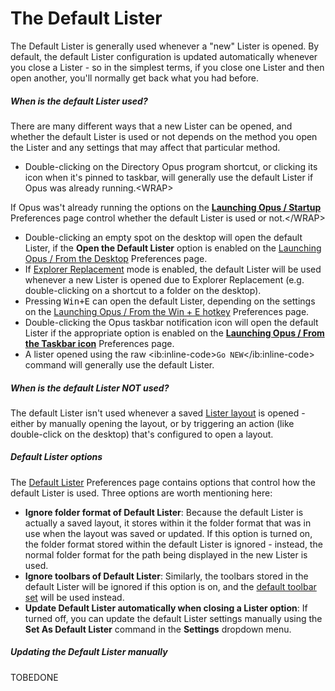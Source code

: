 # The Default Lister

The Default Lister is generally used whenever a "new" Lister is opened. By default, the default Lister configuration is updated automatically whenever you close a Lister - so in the simplest terms, if you close one Lister and then open another, you'll normally get back what you had before.

##### When is the default Lister used?

There are many different ways that a new Lister can be opened, and whether the default Lister is used or not depends on the method you open the Lister and any settings that may affect that particular method.

- Double-clicking on the Directory Opus program shortcut, or clicking its icon when it's pinned to taskbar, will generally use the default Lister if Opus was already running.\<WRAP\>

If Opus was't already running the options on the **[Launching Opus / Startup](/Manual/preferences/preferences_categories/launching_opus/launching_opus_on_startup.md)** Preferences page control whether the default Lister is used or not.\</WRAP\>

- Double-clicking an empty spot on the desktop will open the default Lister, if the **Open the Default Lister** option is enabled on the [Launching Opus / From the Desktop](/Manual/preferences/preferences_categories/launching_opus/launching_opus_from_the_desktop.md) Preferences page.
- If [Explorer Replacement](../explorer_replacement.md) mode is enabled, the default Lister will be used whenever a new Lister is opened due to Explorer Replacement (e.g. double-clicking on a shortcut to a folder on the desktop).
- Pressing <kbd>Win+E</kbd> can open the default Lister, depending on the settings on the [Launching Opus / From the Win + E hotkey](/Manual/preferences/preferences_categories/launching_opus/launching_opus_from_the_win-e_hotkey.md) Preferences page.
- Double-clicking the Opus taskbar notification icon will open the default Lister if the appropriate option is enabled on the **[Launching Opus / From the Taskbar icon](/Manual/preferences/preferences_categories/launching_opus/launching_opus_from_the_taskbar_icon.md)** Preferences page.
- A lister opened using the raw \<ib:inline-code\>`Go NEW`\</ib:inline-code\> command will generally use the default Lister.

##### When is the default Lister NOT used?

The default Lister isn't used whenever a saved [Lister layout](layouts/RAEDME.md) is opened - either by manually opening the layout, or by triggering an action (like double-click on the desktop) that's configured to open a layout.

##### Default Lister options

The [Default Lister](/Manual/preferences/preferences_categories/layouts_and_styles/default_lister.md) Preferences page contains options that control how the default Lister is used. Three options are worth mentioning here:

- **Ignore folder format of Default Lister**: Because the default Lister is actually a saved layout, it stores within it the folder format that was in use when the layout was saved or updated. If this option is turned on, the folder format stored within the default Lister is ignored - instead, the normal folder format for the path being displayed in the new Lister is used.
- **Ignore toolbars of Default Lister**: Similarly, the toolbars stored in the default Lister will be ignored if this option is on, and the [default toolbar set](toolbars/the_default_toolbars/RAEDME.md) will be used instead.
- **Update Default Lister automatically when closing a Lister option**: If turned off, you can update the default Lister settings manually using the **Set As Default Lister** command in the **Settings** dropdown menu.

##### Updating the Default Lister manually

TOBEDONE
